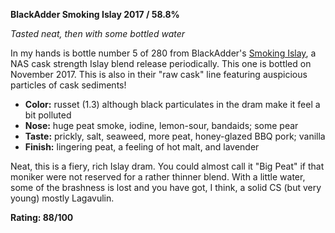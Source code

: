 **BlackAdder Smoking Islay 2017 / 58.8%**

*Tasted neat, then with some bottled water*

In my hands is bottle number 5 of 280 from BlackAdder's [Smoking Islay](https://www.whiskybase.com/whiskies/whisky/112385/smoking-islay-bottled-2017-ba), a NAS cask strength Islay blend release periodically.  This one is bottled on November 2017.  This is also in their "raw cask" line featuring auspicious particles of cask sediments!  

* **Color:** russet (1.3) although black particulates in the dram make it feel a bit polluted
* **Nose:** huge peat smoke, iodine, lemon-sour, bandaids; some pear
* **Taste:** prickly, salt, seaweed, more peat, honey-glazed BBQ pork; vanilla
* **Finish:** lingering peat, a feeling of hot malt, and lavender

Neat, this is a fiery, rich Islay dram.  You could almost call it "Big Peat" if that moniker were not reserved for a rather thinner blend.  With a little water, some of the brashness is lost and you have got, I think, a solid CS (but very young) mostly Lagavulin. 

**Rating: 88/100**